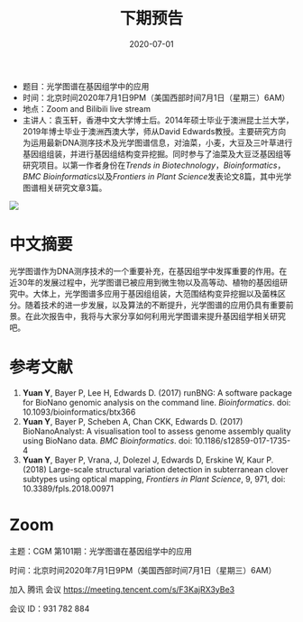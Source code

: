 ﻿---
title: "下期预告"
date: "2020-07-01"
menu: [top]
weight: 2
---

- 题目：光学图谱在基因组学中的应用
- 时间：北京时间2020年7月1日9PM（美国西部时间7月1日（星期三）6AM）
- 地点：Zoom and Bilibili live stream
- 主讲人：袁玉轩，香港中文大学博士后。2014年硕士毕业于澳洲昆士兰大学，2019年博士毕业于澳洲西澳大学，师从David Edwards教授。主要研究方向为运用最新DNA测序技术及光学图谱信息，对油菜，小麦，大豆及三叶草进行基因组组装，并进行基因组结构变异挖掘。同时参与了油菜及大豆泛基因组等研究项目。以第一作者身份在*Trends in Biotechnology*，*Bioinformatics*，*BMC Bioinformatics*以及*Frontiers in Plant Science*发表论文8篇，其中光学图谱相关研究文章3篇。

![](https://i.loli.net/2020/06/29/Pith4UwykeNxVAX.jpg)

# 中文摘要

光学图谱作为DNA测序技术的一个重要补充，在基因组学中发挥重要的作用。在近30年的发展过程中，光学图谱已被应用到微生物以及高等动、植物的基因组研究中。大体上，光学图谱多应用于基因组组装，大范围结构变异挖掘以及菌株区分。随着技术的进一步发展，以及算法的不断提升，光学图谱的应用仍具有重要前景。在此次报告中，我将与大家分享如何利用光学图谱来提升基因组学相关研究吧。

# 参考文献

1. **Yuan Y**, Bayer P, Lee H, Edwards D. (2017) runBNG: A software package for
BioNano genomic analysis on the command line. *Bioinformatics*. doi: 10.1093/bioinformatics/btx366
2. **Yuan Y**, Bayer P, Scheben A, Chan CKK, Edwards D. (2017) BioNanoAnalyst: A visualisation tool to assess genome assembly quality using BioNano data. *BMC Bioinformatics*. doi: 10.1186/s12859-017-1735-4
3. **Yuan Y**, Bayer P, Vrana, J, Dolezel J, Edwards D, Erskine W, Kaur P. (2018)
Large-scale structural variation detection in subterranean clover subtypes using
optical mapping, *Frontiers in Plant Science*, 9, 971, doi: 10.3389/fpls.2018.00971

# Zoom

主题：CGM 第101期：光学图谱在基因组学中的应用

时间：北京时间2020年7月1日9PM（美国西部时间7月1日（星期三）6AM）

加入 腾讯 会议
https://meeting.tencent.com/s/F3KajRX3yBe3

会议 ID：931 782 884


